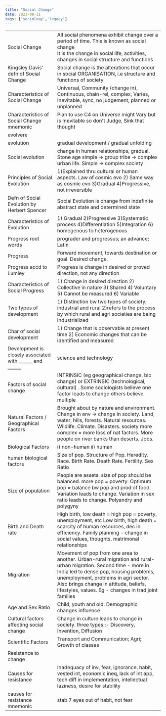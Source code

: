 ```yaml
---
title: "Social Change"
date: 2023-08-11
tags: ['sociology','legacy']
---
```


|   |   |
|---|---|
|Social Change|All social phenomena exhibit change over a period of time. This is known as social change  <br>It is the change in social life, activities, changes in social structure and functions|
|Kingsley Davis' defn of Social Change|Social change is the alterations that occur in social ORGANISATION, i.e structure and functions of society|
|Characteristics of Social Change|Universal, Community (change in), Continuous, chain-rel, complex, Varies, Inevitable, sync, no judgement, planned or unplanned|
|Characteristics of Social Change mnemonic|Plan to use C4 on Universe might Vary but is Inevitable so don't Judge, Sink that thought|
|evolvere||
|evolution|gradual development / gradual unfolding|
|Social evolution|change in human relationships, gradual. Stone age simple -> group tribe -> complex urban life. Simple -> complex society|
|Principles of Social Evolution|1)Explained thru cultural or human aspects. Law of cosmic evo 2) Same way as cosmic evo 3)Gradual 4)Progressive, not irreversible|
|Defn of Social Evolution by Herbert Spencer|Social Evolution is change from indefinite abstract state and determined state|
|Characteristics of Evolution|1) Gradual 2)Progressive 3)Systematic process 4)Differentiation 5)Integration 6) homegenous to heterogenous|
|Progress root words|prograder and progressus; an advance; Latin|
|Progress|Forward movement, towards destination or goal. Desired change.|
|Progress accd to Lumley|Progress is change in desired or proved direction, not any direction|
|Characteristics of Social Progress|1) Change in desired direction 2) Collective in nature 3) Shared 4) Voluntary 5) Cannot be measured 6) Variable|
|Two types of development|1) Distinction bw two types of society; industrial and rural 2)refers to the process by which rural and agri societies are being industrialized|
|Char of social development|1) Change that is observable at present time 2) Economic changes that can be identified and measured|
|Development is closely associated with ______ and ______|science and technology|
|Factors of social change|INTRINSIC (eg geographical change, bio change) or EXTRINSIC (technological, cultural) . Some sociologists believe one factor leads to change others believe multiple|
|Natural Factors / Geographical Factors|Brought about by nature and environment. Change in env -> change in society. Land, water, hills, forests. Natural resources. Wildlife. Climate. Disasters. society more complex = more loss of nat factors. More people on river banks than deserts. Jobs.|
|Biological Factors|i) non-human ii) human|
|human biological factors|Size of pop. Structure of Pop. Heredity. Race. Birth Rate. Death Rate. Fertility. Sex Ratio|
|Size of population|People are assets. size of pop should be balanced. more pop = poverty. Optimum pop = balance bw pop and prod of food. Variation leads to change. Variation in sex ratio leads to change. Polyandry and polygyny|
|Birth and Death rate|High birth, low death = high pop = poverty, unemployment, etc Low birth, high death = scarcity of human resources, dec in efficiency. Family planning - change in social values, thoughts, matrimonal relationships|
|Migration|Movement of pop from one area to another. Urban-rural migration and rural-urban migration. Second time - more in India led to dense pop, housing problems, unemployment, problems in agri sector. Also brings change in attitude, beliefs, lifestyles, values. Eg - changes in trad joint families|
|Age and Sex Ratio|Child, youth and old. Demographic changes influence|
|Cultural factors affecting social change|Change in culture leads to change in society. three types :- Discovery, Invention, Diffusion|
|Scientific Factors|Transport and Communication; Agri; Growth of classes|
|Resistance to change||
|Causes for resistance|Inadequacy of inv, fear, ignorance, habit, vested int, economic ineq, lack of int app, tech diff in implementation, intellectual laziness, desire for stability|
|causes for resistance mnemonic|stab 7 eyes out of habit, not fear|
